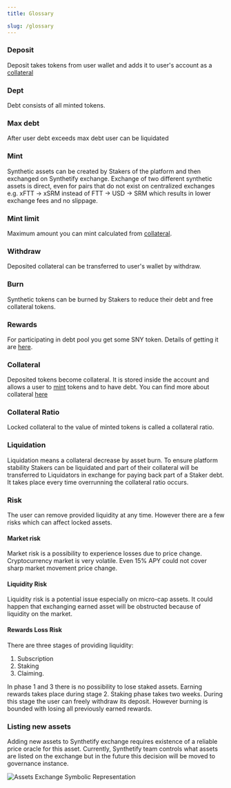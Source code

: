 ```yaml
---
title: Glossary

slug: /glossary
---
```


### Deposit

Deposit takes tokens from user wallet and adds it to user's account as a [collateral](#collateral)

### Dept

Debt consists of all minted tokens. 

### Max debt

After user debt exceeds max debt user can be liquidated

### Mint

Synthetic assets can be created by Stakers of the platform and then exchanged on Synthetify exchange. Exchange of two different synthetic assets is direct, even for pairs that do not exist on centralized exchanges e.g. xFTT -> xSRM instead of FTT -> USD -> SRM which results in lower exchange fees and no slippage.

### Mint limit

Maximum amount you can mint calculated from [collateral](#collateral).
<!-- To ensure safety of the platform each asset has a predefined but adjustable limit of the amount of tokens that can be created. -->

### Withdraw

Deposited collateral can be transferred to user's wallet by withdraw.

### Burn

Synthetic tokens can be burned by Stakers to reduce their debt and free collateral tokens.

### Rewards

For participating in debt pool you get some SNY token. Details of getting it are [here](http://localhost:3000/docs/staking#rewards).

### Collateral

Deposited tokens become collateral. It is stored inside the account and allows a user to [mint](#mint) tokens and to have debt. You can find more about collateral [here](/docs/technical/collateral)

### Collateral Ratio

Locked collateral to the value of minted tokens is called a collateral ratio.

### Liquidation

Liquidation means a collateral decrease by asset burn. To ensure platform stability Stakers can be liquidated and part of their collateral will be transferred to Liquidators in exchange for paying back part of a Staker debt. It takes place every time overrunning the collateral ratio occurs.

### Risk

The user can remove provided liquidity at any time. However there are a few risks which can affect locked assets.

#### Market risk

Market risk is a possibility to experience losses due to price change. Cryptocurrency market is very volatile. Even 15% APY could not cover sharp market movement price change.

#### Liquidity Risk

Liquidity risk is a potential issue especially on micro-cap assets. It could happen that exchanging earned asset will be obstructed because of liquidity on the market.

#### Rewards Loss Risk

There are three stages of providing liquidity:

1. Subscription
2. Staking
3. Claiming.

In phase 1 and 3 there is no possibility to lose staked assets. Earning rewards takes place during stage 2. Staking phase takes two weeks. During this stage the user can freely withdraw its deposit. However burning is bounded with losing all previously earned rewards.

### Listing new assets

Adding new assets to Synthetify exchange requires existence of a reliable price oracle for this asset. Currently, Synthetify team controls what assets are listed on the exchange but in the future this decision will be moved to governance instance.

![Assets Exchange Symbolic Representation](https://i.imgur.com/yT9BdQe.png)
